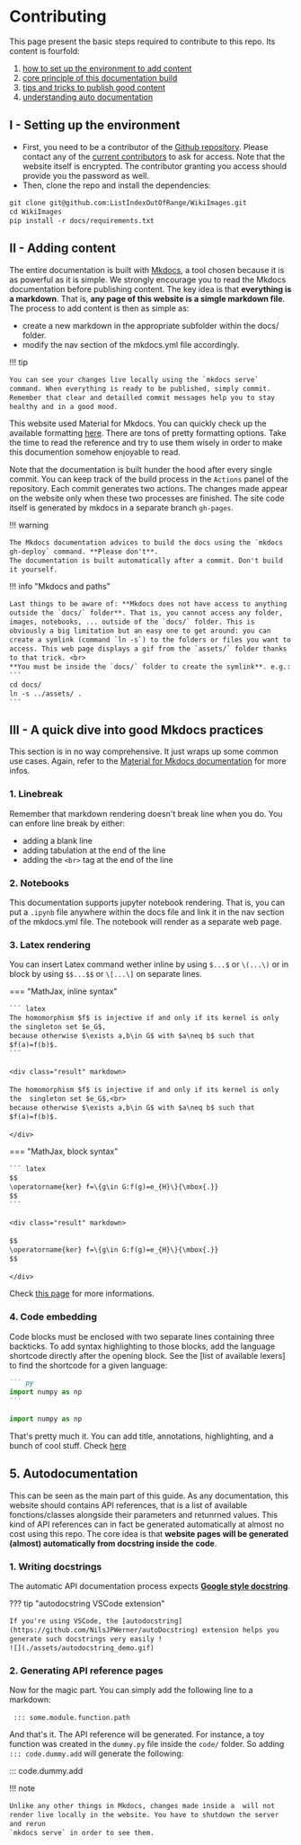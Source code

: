 # Contributing

<!-- For full documentation visit [mkdocs.org](https://www.mkdocs.org).

## Commands

* `mkdocs new [dir-name]` - Create a new project.
* `mkdocs serve` - Start the live-reloading docs server.
* `mkdocs build` - Build the documentation site.
* `mkdocs -h` - Print help message and exit.

## Project layout

    mkdocs.yml    # The configuration file.
    docs/
        index.md  # The documentation homepage.
        ...       # Other markdown pages, images and other files. -->


This page present the basic steps required to contribute to this repo. Its content is fourfold:

1. [how to set up the environment to add content](#setting-up-the-environment)<br>
2. [core principle of this documentation build](#adding-content)<br>
3. [tips and tricks to publish good content](#a-quick-dive-into-good-mkdocs-practices)<br>
4. [understanding auto documentation](#autodocumentation)


## I - Setting up the environment

* First, you need to be a contributor of the [Github repository](https://github.com/ListIndexOutOfRange/WikiImages). Please contact any of the [current contributors](https://github.com/ListIndexOutOfRange/WikiImages/graphs/contributors) to ask for access. Note that the website itself is encrypted. The contributor granting you access should provide you the password as well.
* Then, clone the repo and install the dependencies:
```
git clone git@github.com:ListIndexOutOfRange/WikiImages.git
cd WikiImages
pip install -r docs/requirements.txt
```

## II - Adding content

The entire documentation is built with [Mkdocs](https://www.mkdocs.org/getting-started/), a tool chosen because it is as powerful as it is simple. We strongly encourage you to read the Mkdocs documentation before publishing content. The key idea is that **everything is a markdown**. That is, **any page of this website is a simgle markdown file**.  The process to add content is then as simple as:<br>

* create a new markdown in the appropriate subfolder within the docs/ folder.<br>
* modify the nav section of the mkdocs.yml file accordingly.<br>


!!! tip
    
    You can see your changes live locally using the `mkdocs serve` command. When everything is ready to be published, simply commit. Remember that clear and detailled commit messages help you to stay healthy and in a good mood.


This website used Material for Mkdocs. You can quickly check up the available formatting [here](https://squidfunk.github.io/mkdocs-material/reference/). There are tons of pretty formatting options. Take the time to read the reference and try to use them wisely in order to make this documention somehow enjoyable to read.


Note that the documentation is built hunder the hood after every single commit. You can keep track of the build process in the `Actions` panel of the repository. Each commit generates two actions. The changes made appear on the website only when these two processes are finished. The site code itself is generated by mkdocs in a separate branch `gh-pages`. 

!!! warning 

    The Mkdocs documentation advices to build the docs using the `mkdocs gh-deploy` command. **Please don't**.
    The documentation is built automatically after a commit. Don't build it yourself.


!!! info "Mkdocs and paths"

    Last things to be aware of: **Mkdocs does not have access to anything outside the `docs/` folder**. That is, you cannot access any folder, images, notebooks, ... outside of the `docs/` folder. This is obviously a big limitation but an easy one to get around: you can create a symlink (command `ln -s`) to the folders or files you want to access. This web page displays a gif from the `assets/` folder thanks to that trick. <br>
    **You must be inside the `docs/` folder to create the symlink**. e.g.:
    ```
    cd docs/
    ln -s ../assets/ .
    ```


## III - A quick dive into good Mkdocs practices


This section is in no way comprehensive. It just wraps up some common use cases. Again, refer to the [Material for Mkdocs documentation](https://squidfunk.github.io/mkdocs-material/reference/) for more infos. 


### 1. Linebreak

Remember that markdown rendering doesn't break line when you do. You can enfore line break by either:

- adding a blank line
- adding tabulation at the end of the line
- adding the `<br>` tag at the end of the line


### 2. Notebooks

This documentation supports jupyter notebook rendering. That is, you can put a `.ipynb` file anywhere within the docs file and link it in the nav section of the mkdocs.yml file. The notebook will render as a separate web page.


### 3. Latex rendering

You can insert Latex command wether inline by using `$...$` or `\(...\)` or in block by using `$$...$$` or `\[...\]` on separate lines.

=== "MathJax, inline syntax"

    ``` latex
    The homomorphism $f$ is injective if and only if its kernel is only the singleton set $e_G$,
    because otherwise $\exists a,b\in G$ with $a\neq b$ such that $f(a)=f(b)$.
    ```

    <div class="result" markdown>

    The homomorphism $f$ is injective if and only if its kernel is only the  singleton set $e_G$,<br>
    because otherwise $\exists a,b\in G$ with $a\neq b$ such that $f(a)=f(b)$.

    </div>

=== "MathJax, block syntax"

    ``` latex
    $$
    \operatorname{ker} f=\{g\in G:f(g)=e_{H}\}{\mbox{.}}
    $$
    ```

    <div class="result" markdown>

    $$
    \operatorname{ker} f=\{g\in G:f(g)=e_{H}\}{\mbox{.}}
    $$

    </div>


Check [this page](https://squidfunk.github.io/mkdocs-material/reference/mathjax/) for more informations. 


### 4. Code embedding

Code blocks must be enclosed with two separate lines containing three backticks.
To add syntax highlighting to those blocks, add the language shortcode directly
after the opening block. See the [list of available lexers] to find the
shortcode for a given language:

```` markdown title="Code block"
``` py
import numpy as np
```
````
<div class="result" markdown>

``` py
import numpy as np
```

</div>

That's pretty much it. You can add title, annotations, highlighting, and a bunch of cool stuff. Check [here](https://squidfunk.github.io/mkdocs-material/reference/code-blocks/)


## 5. Autodocumentation

This can be seen as the main part of this guide. As any documentation, this website should contains API references, that is a list of available fonctions/classes alongside their parameters and retunrned values. This kind of API references can in fact be generated automatically at almost no cost using this repo. The core idea is that **website pages will be generated (almost) automatically from docstring inside the code**.

### 1. Writing docstrings

The automatic API documentation process expects [**Google style docstring**](https://gist.github.com/redlotus/3bc387c2591e3e908c9b63b97b11d24e). 

??? tip "autodocstring VSCode extension"

    If you're using VSCode, the [autodocstring](https://github.com/NilsJPWerner/autoDocstring) extension helps you generate such docstrings very easily !
    ![](./assets/autodocstring_demo.gif)

### 2. Generating API reference pages

Now for the magic part. You can simply add the following line to a markdown:

` ::: some.module.function.path`

And that's it. The API reference will be generated. For instance, a toy function was created in the `dummy.py` file inside the `code/` folder. So adding
` ::: code.dummy.add` will generate the following:


::: code.dummy.add


!!! note

    Unlike any other things in Mkdocs, changes made inside a  will not render live locally in the website. You have to shutdown the server and rerun
    `mkdocs serve` in order to see them.